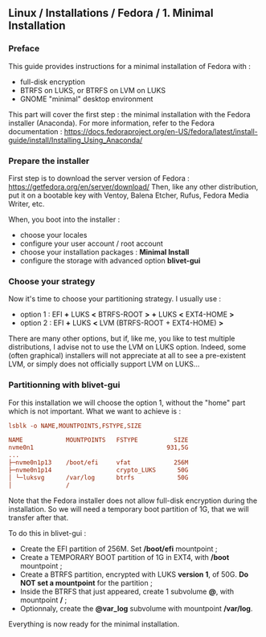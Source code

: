 ## Linux / Installations / Fedora / 1. Minimal Installation

### Preface

This guide provides instructions for a minimal installation of Fedora with :
- full-disk encryption
- BTRFS on LUKS, or BTRFS on LVM on LUKS
- GNOME "minimal" desktop environment

This part will cover the first step : the minimal installation with the Fedora installer (Anaconda).
For more information, refer to the Fedora documentation :
https://docs.fedoraproject.org/en-US/fedora/latest/install-guide/install/Installing_Using_Anaconda/


### Prepare the installer

First step is to download the server version of Fedora : https://getfedora.org/en/server/download/
Then, like any other distribution, put it on a bootable key with Ventoy, Balena Etcher, Rufus, Fedora Media Writer, etc.

When, you boot into the installer :
- choose your locales
- configure your user account / root account
- choose your installation packages : **Minimal Install**
- configure the storage with advanced option **blivet-gui**

### Choose your strategy

Now it's time to choose your partitioning strategy. I usually use :
- option 1 : EFI **+** LUKS **<** BTRFS-ROOT **>** **+** LUKS **<** EXT4-HOME **>**
- option 2 : EFI **+** LUKS **<** LVM (BTRFS-ROOT + EXT4-HOME) **>**

There are many other options, but if, like me, you like to test multiple distributions, I advise not to use the LVM on LUKS option.
Indeed, some (often graphical) installers will not appreciate at all to see a pre-existent LVM, or simply does not officially support LVM on LUKS...

### Partitionning with blivet-gui

For this installation we will choose the option 1, without the "home" part which is not important.
What we want to achieve is :

```ini
lsblk -o NAME,MOUNTPOINTS,FSTYPE,SIZE

NAME            MOUNTPOINTS   FSTYPE          SIZE
nvme0n1                                     931,5G
...
├─nvme0n1p13    /boot/efi     vfat            256M
├─nvme0n1p14                  crypto_LUKS      50G
│ └─luksvg      /var/log      btrfs            50G
│               /     
```

Note that the Fedora installer does not allow full-disk encryption during the installation.
So we will need a temporary boot partition of 1G, that we will transfer after that.

To do this in blivet-gui :
- Create the EFI partition of 256M. Set **/boot/efi** mountpoint ;
- Create a TEMPORARY BOOT partition of 1G in EXT4, with **/boot** mountpoint ;
- Create a BTRFS partition, encrypted with LUKS **version 1**, of 50G. **Do NOT set a mountpoint** for the partition ;
- Inside the BTRFS that just appeared, create 1 subvolume **@**, with mountpoint **/** ;
- Optionnaly, create the **@var_log** subvolume with mountpoint **/var/log**. 


Everything is now ready for the minimal installation.
